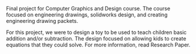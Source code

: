 Final project for Computer Graphics and Design course. 
The course focused on engineering drawings, solidworks design, and creating engineering drawing packets.

For this project, we were to design a toy to be used to teach children basic addition and/or subtraction.
The design focused on allowing kids to create equations that they could solve. For more information, read Research Paper.

